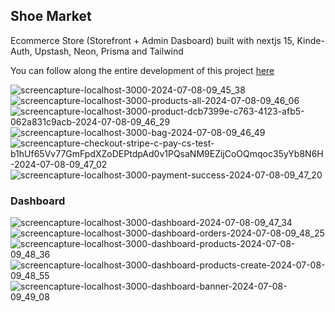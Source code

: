 ## Shoe Market
Ecommerce Store (Storefront + Admin Dasboard) built with nextjs 15, Kinde-Auth, Upstash, Neon, Prisma and Tailwind

You can follow along the entire development of this project <a href="https://www.youtube.com/watch?v=Yr-EmUEYfJA" target="_blank">here</a>

![screencapture-localhost-3000-2024-07-08-09_45_38](https://github.com/TathataHY/shoe-market/assets/86846618/d1e55b03-4c03-44cf-9a61-74a6d1d73943)
![screencapture-localhost-3000-products-all-2024-07-08-09_46_06](https://github.com/TathataHY/shoe-market/assets/86846618/83c18022-3981-4522-8120-174da91395fe)
![screencapture-localhost-3000-product-dcb7399e-c763-4123-afb5-062a831c9acb-2024-07-08-09_46_29](https://github.com/TathataHY/shoe-market/assets/86846618/eeec597a-b9ca-4bd5-8783-de1030ec3ab8)
![screencapture-localhost-3000-bag-2024-07-08-09_46_49](https://github.com/TathataHY/shoe-market/assets/86846618/fb057ddd-f9be-4782-9ac3-959dd768b36d)
![screencapture-checkout-stripe-c-pay-cs-test-b1hUf65Vv77GmFpdXZoDEPtdpAd0v1PQsaNM9EZijCoOQmqoc35yYb8N6H-2024-07-08-09_47_02](https://github.com/TathataHY/shoe-market/assets/86846618/355a1e29-04e4-4d52-bf46-f9aad7ae3b4e)
![screencapture-localhost-3000-payment-success-2024-07-08-09_47_20](https://github.com/TathataHY/shoe-market/assets/86846618/9b990a50-545f-43ec-ac04-4d8c3c3f2967)

### Dashboard
![screencapture-localhost-3000-dashboard-2024-07-08-09_47_34](https://github.com/TathataHY/shoe-market/assets/86846618/144ee07f-99b6-4fc3-b5c5-699516bbcf0a)
![screencapture-localhost-3000-dashboard-orders-2024-07-08-09_48_25](https://github.com/TathataHY/shoe-market/assets/86846618/f620487e-988d-4b1e-8a53-c5c39abd74e7)
![screencapture-localhost-3000-dashboard-products-2024-07-08-09_48_36](https://github.com/TathataHY/shoe-market/assets/86846618/057e85dc-1b13-4510-b69e-dbddf8649660)
![screencapture-localhost-3000-dashboard-products-create-2024-07-08-09_48_55](https://github.com/TathataHY/shoe-market/assets/86846618/da2c326f-234a-4d33-9355-69abb6f84dc6)
![screencapture-localhost-3000-dashboard-banner-2024-07-08-09_49_08](https://github.com/TathataHY/shoe-market/assets/86846618/b1bd767e-3fd2-406c-97c2-798c003b7186)
